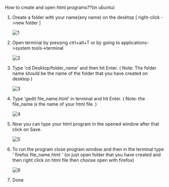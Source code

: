 How to create and open html programs??(in ubuntu)

1. Oreate a folder with your name(any name) on the desktop 
   [ right-click ->new folder ]
   
   ![1](https://user-images.githubusercontent.com/101159818/227761929-2971b3af-6e0d-4746-96a1-6a9f8c30c08d.png)
2. Open terminal by pressing ctrl+alt+T or by going to applications->system tools->terminal
 
   ![2](https://user-images.githubusercontent.com/101159818/227762004-680d18bf-1944-49b5-813f-1f4eba778e9d.png)
3. Type 'cd Desktop/folder_name' and then hit Enter.
  ( Note: The folder name should be the name of the folder that you have created on desktop )
   
   ![3](https://user-images.githubusercontent.com/101159818/227762116-280a86de-e3bb-488a-84d0-10679e963449.png)
4. Type 'gedit file_name.html' in terminal and hit Enter. ( Note: the file_name is the name of your html file. )

   ![4](https://user-images.githubusercontent.com/101159818/227762211-2b6e944d-5533-4678-b787-47785d9c1714.png)
5. Now you can type your html program in the opened window after that click on Save.
   
   ![5](https://user-images.githubusercontent.com/101159818/227762276-8c53b05e-64b4-41ab-b451-ae93a830a84b.png)
6. To run the program close program window and then in the terminal type ' firefox file_name.html '
   (or just open folder that you have created and then right click on html file then choose open with firefox)
   
   ![6](https://user-images.githubusercontent.com/101159818/227762388-4231fd09-f92b-46c5-99dc-42869b005a39.png)
   
7. Done

   
